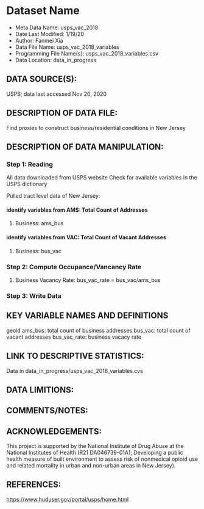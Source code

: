 
# Dataset Name # 

- Meta Data Name: usps_vac_2018
- Date Last Modified: 1/19/20
- Author: Fanmei Xia
- Data File Name: usps_vac_2018_variables
- Programming File Name(s): usps_vac_2018_variables.csv
- Data Location: data_in_progress

## DATA SOURCE(S):
USPS; data last accessed Nov 20, 2020

## DESCRIPTION OF DATA FILE: 
Find proxies to construct business/residential conditions in New Jersey


## DESCRIPTION OF DATA MANIPULATION:

### Step 1: Reading 
All data downloaded from USPS website
Check for available variables in the USPS dictionary

Pulled tract level data of New Jersey:
#### identify variables from AMS: Total Count of Addresses 
  1. Business: ams_bus	

#### identify variables from VAC: Total Count of Vacant Addresses 
  1. Business: bus_vac 


### Step 2: Compute Occupance/Vancancy Rate
  1. Business Vacancy Rate: bus_vac_rate = bus_vac/ams_bus

### Step 3: Write Data


## KEY VARIABLE NAMES AND DEFINITIONS
geoid
ams_bus: total count of business addresses
bus_vac: total count of vacant addresses
bus_vac_rate: business vacacy rate

## LINK TO DESCRIPTIVE STATISTICS:
Data in data_in_progress/usps_vac_2018_variables.cvs


## DATA LIMITIONS: 


## COMMENTS/NOTES:  
 



## ACKNOWLEDGEMENTS:  
This project is supported by the National Institute of Drug Abuse at the National Institutes of Health (R21 DA046739-01A1; Developing a public health measure of built environment to assess risk of nonmedical opioid use and related mortality in urban and non-urban areas in New Jersey). 

## REFERENCES:
https://www.huduser.gov/portal/usps/home.html


